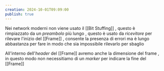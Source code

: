 ```yaml
---
creation: 2024-10-01T09:09:00
publish: true
---
```

Nei network moderni non viene usato il [[Bit Stuffing]] , questo è rimpiazzato da un *preambolo* più lungo , questo è usato da *ricevitore* per rilevare l'inizio del [[Frame]] , consente la presenza di errori ma è lungo abbastanza per fare in modo che sia impossibile rilevarlo per sbaglio 

All'interno dell'*header* del [[Frame]] avremo anche la dimensione del frame , in questo modo non necessitiamo di un *marker* per indicare la fine del [[Frame]]
